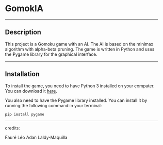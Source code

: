# GomokIA

***
## Description

This project is a Gomoku game with an AI. The AI is based on the minimax algorithm with alpha-beta pruning. The game is written in Python and uses the Pygame library for the graphical interface.

***

## Installation

To install the game, you need to have Python 3 installed on your computer. You can download it [here](https://www.python.org/downloads/).

You also need to have the Pygame library installed. You can install it by running the following command in your terminal:

```bash
pip install pygame
```

***

credits:

Fauré Léo
Adan Laldy-Maquilla